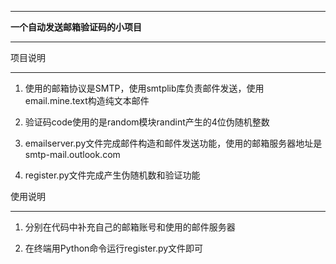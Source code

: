 -------------

**一个自动发送邮箱验证码的小项目**

-------------

项目说明

*************

1. 使用的邮箱协议是SMTP，使用smtplib库负责邮件发送，使用email.mine.text构造纯文本邮件

2. 验证码code使用的是random模块randint产生的4位伪随机整数

3. emailserver.py文件完成邮件构造和邮件发送功能，使用的邮箱服务器地址是smtp-mail.outlook.com

4. register.py文件完成产生伪随机数和验证功能

使用说明

*************

1. 分别在代码中补充自己的邮箱账号和使用的邮件服务器

2. 在终端用Python命令运行register.py文件即可



